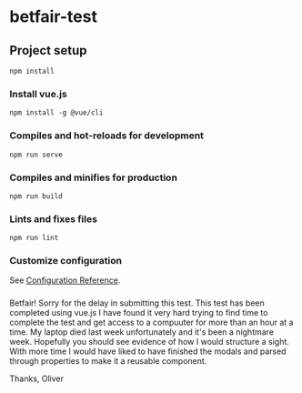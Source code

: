 # betfair-test

## Project setup
```
npm install
```
### Install vue.js 
```
npm install -g @vue/cli
```

### Compiles and hot-reloads for development
```
npm run serve
```

### Compiles and minifies for production
```
npm run build
```

### Lints and fixes files
```
npm run lint
```

### Customize configuration
See [Configuration Reference](https://cli.vuejs.org/config/).

###
Betfair! Sorry for the delay in submitting this test.
This test has been completed using vue.js
I have found it very hard trying to find time to complete the test and get access to a compuuter for more than an hour at a time. My laptop died last week unfortunately and it's been a nightmare week. Hopefully you should see evidence of how I would structure a sight. With more time I would have liked to have finished the modals and parsed through properties to make it a reusable component.

Thanks, Oliver